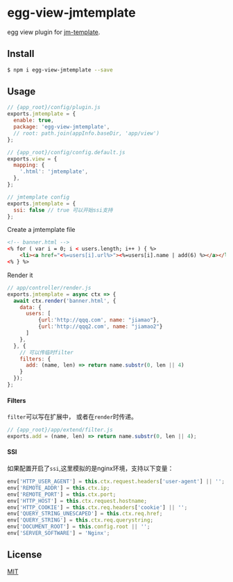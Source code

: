 # egg-view-jmtemplate

egg view plugin for [jm-template].

## Install

```bash
$ npm i egg-view-jmtemplate --save
```

## Usage

```js
// {app_root}/config/plugin.js
exports.jmtemplate = {
  enable: true,
  package: 'egg-view-jmtemplate',
  // root: path.join(appInfo.baseDir, 'app/view')
};

// {app_root}/config/config.default.js
exports.view = {
  mapping: {
    '.html': 'jmtemplate',
  },
};

// jmtemplate config
exports.jmtemplate = {
  ssi: false // true 可以开始ssi支持
};
```

Create a jmtemplate file

```html
<!-- banner.html -->
<% for ( var i = 0; i < users.length; i++ ) { %>
    <li><a href="<%=users[i].url%>"><%=users[i].name | add(6) %></a></li>
<% } %>
```

Render it

```js
// app/controller/render.js
exports.jmtemplate = async ctx => {
  await ctx.render('banner.html', {
    data: {
      users: [
          {url:'http://qqq.com', name: "jiamao"},
          {url:'http://qqq2.com', name: "jiamao2"}
      ]
    },
  }, {
    // 可以传临时filter
    filters: {
      add: (name, len) => return name.substr(0, len || 4)
    }
  });
};
```

#### Filters
`filter`可以写在扩展中， 或者在`render`时传递。
```js
// {app_root}/app/extend/filter.js
exports.add = (name, len) => return name.substr(0, len || 4);
```

#### SSI
如果配置开启了`ssi`,这里模拟的是nginx环境，支持以下变量：
```js
env['HTTP_USER_AGENT'] = this.ctx.request.headers['user-agent'] || '';
env['REMOTE_ADDR'] = this.ctx.ip;
env['REMOTE_PORT'] = this.ctx.port;
env['HTTP_HOST'] = this.ctx.request.hostname;
env['HTTP_COOKIE'] = this.ctx.req.headers['cookie'] || '';
env['QUERY_STRING_UNESCAPED'] = this.ctx.req.href;
env['QUERY_STRING'] = this.ctx.req.querystring;
env['DOCUMENT_ROOT'] = this.config.root || '';
env['SERVER_SOFTWARE'] = 'Nginx';
```
## License

[MIT](LICENSE)

[jm-template]: https://github.com/jiamao/jm-template
